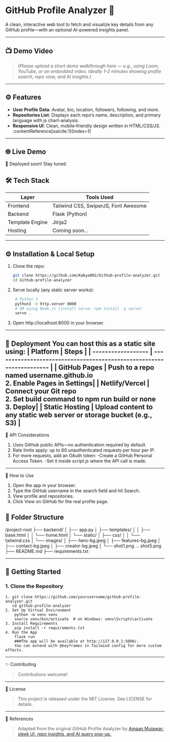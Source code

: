 # GitHub Profile Analyzer 🚀

A clean, interactive web tool to fetch and visualize key details from any GitHub profile—with an optional AI-powered insights panel.

---

## 📺 Demo Video

> *(Please upload a short demo walkthrough here — e.g., using Loom, YouTube, or an embedded video. Ideally 1–2 minutes showing profile search, repo view, and AI insights.)*

---
## ⚙️ Features

- **User Profile Data**: Avatar, bio, location, followers, following, and more.  
- **Repositories List**: Displays each repo’s name, description, and primary language with js chart-analysis. 
- **Responsive UI**: Clean, mobile‑friendly design written in HTML/CSS/JS. :contentReference[oaicite:1]{index=1}

---
## 🌐 Live Demo

🚀 Deployed soon! Stay tuned.

## 🛠️ Tech Stack
| Layer         | Tools Used                        |
|---------------|------------------------------------|
| Frontend      | Tailwind CSS, SwiperJS, Font Awesome |
| Backend       | Flask (Python)                     |
| Template Engine | Jinja2                          |
| Hosting       | Coming soon…                       |
---

## ⚙️ Installation & Local Setup
1. Clone the repo:
   ```bash
   git clone https://github.com/Kabya002/Github-profile-analyzer.git
   cd Github-profile-analyzer
2. Serve locally (any static server works):
   ```bash
    # Python 3
    python3 -m http.server 8000
    # OR using Node.js (install serve: npm install -g serve)
    serve .
3. Open http://localhost:8000 in your browser.
---
🚀 Deployment
You can host this as a static site using:
| Platform           | Steps                                                                |
| ------------------ | -------------------------------------------------------------------- |
| **GitHub Pages**   | Push to a repo named username.github.io <br> 2. Enable Pages in Settings|
| **Netlify/Vercel** | Connect your Git repo <br> 2. Set build command to npm run build or none <br> 3. Deploy|
| **Static Hosting** | Upload content to any static web server or storage bucket (e.g., S3) |
---
🔐 API Considerations
1. Uses GitHub public APIs—no authentication required by default.
2. Rate limits apply: up to 60 unauthenticated requests per hour per IP.
3. For more requests, add an OAuth token:
     -Create a GitHub Personal Access Token.
     -Set it inside script.js where the API call is made.
---
📝 How to Use
1. Open the app in your browser.
2. Type the GitHub username in the search field and hit Search.
3. View profile and repositories.
4. Click View on GitHub for the real profile page.
## 📁 Folder Structure

/project-root
├── backend/
│ ├── app.py
│ ├── templates/
│ │ ├── base.html
│ │ └── home.html
│ └── static/
│ ├── css/
│ │ └── tailwind.css
│ └── images/
│ ├── hero-bg.jpeg
│ ├── features-bg.jpeg
│ ├── contact-bg.jpeg
│ ├── creator-bg.jpeg
│ └── shot1.png ... shot5.png
├── README.md
├── requirements.txt

---

## 🚀 Getting Started

### 1. Clone the Repository
    1. git clone https://github.com/yourusername/github-profile-analyzer.git
       cd github-profile-analyzer
    2. Set Up Virtual Environment
        python -m venv venv
        source venv/bin/activate  # on Windows: venv\Scripts\activate
    3. Install Requirements
        pip install -r requirements.txt
    4. Run the App
        flask run
        ###The app will be available at http://127.0.0.1:5000/.
        You can extend with @keyframes in Tailwind config for more custom effects.
---
✨ Contributing
>Contributions welcome!
---
🧾 License
>This project is released under the MIT License. See LICENSE for details.
---
🔗 References
>Adapted from the original GitHub Profile Analyzer by <a href="https://github.com/Amaan-Mujawar/GitHub-Profile-Analyzer?utm_source=chatgpt.com">Amaan Mujawar: sleek UI, repo insights, and AI query pop-up.</a>
